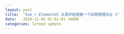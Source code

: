 ```yaml
---
layout: post
title:  "Vue + ElementUI 从零开始搭建一个权限管理后台 3"
date:   2020-12-04 01:01:01 +0800
categories: lzread update
---
```


